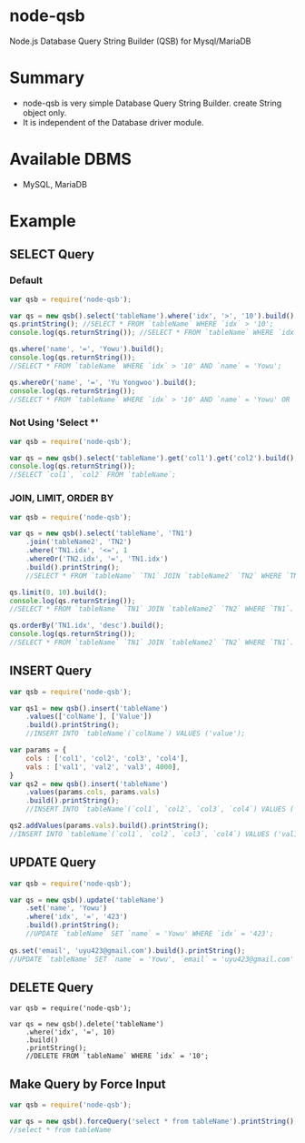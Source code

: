 # node-qsb
Node.js Database Query String Builder (QSB) for Mysql/MariaDB

# Summary
* node-qsb is very simple Database Query String Builder. create String object only. 
* It is independent of the Database driver module.

# Available DBMS
* MySQL, MariaDB

# Example
## SELECT Query
### Default
```javascript
var qsb = require('node-qsb');

var qs = new qsb().select('tableName').where('idx', '>', '10').build();
qs.printString(); //SELECT * FROM `tableName` WHERE `idx` > '10';
console.log(qs.returnString()); //SELECT * FROM `tableName` WHERE `idx` > '10';

qs.where('name', '=', 'Yowu').build();
console.log(qs.returnString()); 
//SELECT * FROM `tableName` WHERE `idx` > '10' AND `name` = 'Yowu';

qs.whereOr('name', '=', 'Yu Yongwoo').build();
console.log(qs.returnString()); 
//SELECT * FROM `tableName` WHERE `idx` > '10' AND `name` = 'Yowu' OR `name` = 'Yu Yongwoo';
```
### Not Using 'Select *'
```javascript
var qsb = require('node-qsb');

var qs = new qsb().select('tableName').get('col1').get('col2').build();
console.log(qs.returnString());
//SELECT `col1`, `col2` FROM `tableName`;
```
### JOIN, LIMIT, ORDER BY
```javascript
var qsb = require('node-qsb');

var qs = new qsb().select('tableName', 'TN1')
	.join('tableName2', 'TN2')
	.where('TN1.idx', '<=', 1
	.whereOr('TN2.idx', '=', 'TN1.idx')
	.build().printString();
	//SELECT * FROM `tableName` `TN1` JOIN `tableName2` `TN2` WHERE `TN1`.`idx` <= '10' OR `TN2`.`idx` = 'TN1.idx';

qs.limit(0, 10).build();
console.log(qs.returnString());
//SELECT * FROM `tableName` `TN1` JOIN `tableName2` `TN2` WHERE `TN1`.`idx` <= '10' OR `TN2`.`idx` = 'TN1.idx' LIMIT '0', '10';

qs.orderBy('TN1.idx', 'desc').build();
console.log(qs.returnString());
//SELECT * FROM `tableName` `TN1` JOIN `tableName2` `TN2` WHERE `TN1`.`idx` <= '10' OR `TN2`.`idx` = 'TN1.idx' ORDER BY `TN1`.`idx` desc LIMIT '0', '10';
```

## INSERT Query
```javascript
var qsb = require('node-qsb');

var qs1 = new qsb().insert('tableName')
	.values(['colName'], ['Value'])
	.build().printString();
	//INSERT INTO `tableName`(`colName`) VALUES ('value');

var params = {
	cols : ['col1', 'col2', 'col3', 'col4'],
	vals : ['val1', 'val2', 'val3', 4000],
}
var qs2 = new qsb().insert('tableName')
	.values(params.cols, params.vals)
	.build().printString();
	//INSERT INTO `tableName`(`col1`, `col2`, `col3`, `col4`) VALUES ('val1', 'val2', 'val3', '4000');

qs2.addValues(params.vals).build().printString();
//INSERT INTO `tableName`(`col1`, `col2`, `col3`, `col4`) VALUES ('val1', 'val2', 'val3', '4000'),('val1', 'val2', 'val3', '4000');
```

## UPDATE Query
```javascript
var qsb = require('node-qsb');

var qs = new qsb().update('tableName')
	.set('name', 'Yowu')
	.where('idx', '=', '423')
	.build().printString();
	//UPDATE `tableName` SET `name` = 'Yowu' WHERE `idx` = '423';
	
qs.set('email', 'uyu423@gmail.com').build().printString();
//UPDATE `tableName` SET `name` = 'Yowu', `email` = 'uyu423@gmail.com' WHERE `idx` = '423';
```

## DELETE Query
```
var qsb = require('node-qsb');

var qs = new qsb().delete('tableName')
	.where('idx', '=', 10)
	.build()
	.printString();
	//DELETE FROM `tableName` WHERE `idx` = '10';
```

## Make Query by Force Input
```javascript
var qsb = require('node-qsb');

var qs = new qsb().forceQuery('select * from tableName').printString();
//select * from tableName
```

